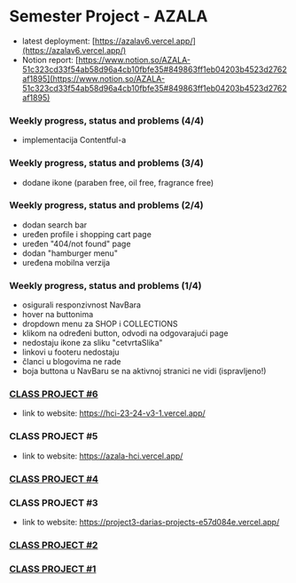 ﻿# Semester Project - AZALA <!-- omit in toc -->
 
 - latest deployment: [https://azalav6.vercel.app/](https://azalav6.vercel.app/)
 - Notion report: [https://www.notion.so/AZALA-51c323cd33f54ab58d96a4cb10fbfe35#849863ff1eb04203b4523d2762af1895](https://www.notion.so/AZALA-51c323cd33f54ab58d96a4cb10fbfe35#849863ff1eb04203b4523d2762af1895)

### Weekly progress, status and problems (4/4)
- implementacija Contentful-a

### Weekly progress, status and problems (3/4)
- dodane ikone (paraben free, oil free, fragrance free)

### Weekly progress, status and problems (2/4)
- dodan search bar
- uređen profile i shopping cart page
- uređen "404/not found" page
- dodan "hamburger menu"
- uređena mobilna verzija
   
### Weekly progress, status and problems (1/4)
- osigurali responzivnost NavBara
- hover na buttonima
- dropdown menu za SHOP i COLLECTIONS
- klikom na određeni button, odvodi na odgovarajući page
- nedostaju ikone za sliku "cetvrtaSlika"
- linkovi u footeru nedostaju
- članci u blogovima ne rade
- boja buttona u NavBaru se na aktivnoj stranici ne vidi (ispravljeno!)
 
### [CLASS PROJECT #6](https://github.com/dariaar/HCI-23-24/tree/main/class-projects/class-project-6)
- link to website: https://hci-23-24-v3-1.vercel.app/
### CLASS PROJECT #5
- link to website: https://azala-hci.vercel.app/
### [CLASS PROJECT #4](https://github.com/dariaar/HCI-23-24/tree/main/class-projects/class-project-4)
### CLASS PROJECT #3 
- link to website: https://project3-darias-projects-e57d084e.vercel.app/
### [CLASS PROJECT #2](https://github.com/dariaar/HCI-23-24/tree/main/class-projects/class-project-2)
### [CLASS PROJECT #1](https://github.com/dariaar/HCI-23-24/tree/main/class-projects/class-project-1)

